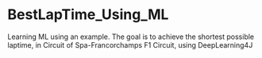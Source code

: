 # BestLapTime_Using_ML
Learning ML using an example. The goal is to achieve the shortest possible laptime, in Circuit of Spa-Francorchamps F1 Circuit, using DeepLearning4J
